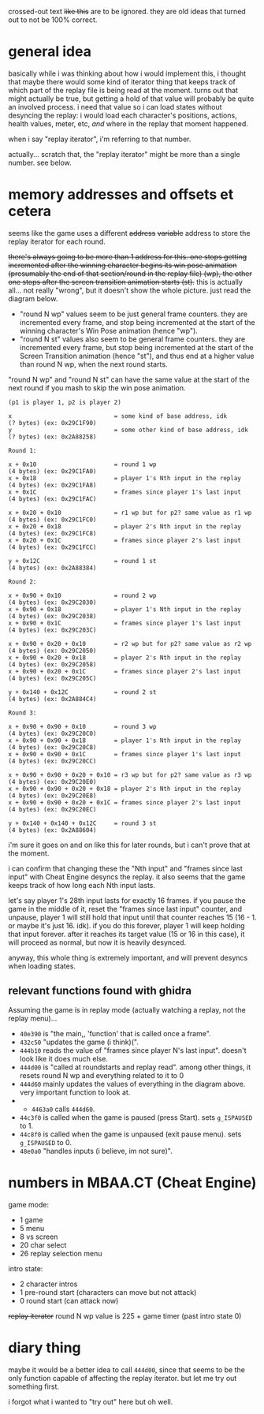 crossed-out text ~~like this~~ are to be ignored. they are old ideas that turned out to not be 100% correct.

# general idea

basically while i was thinking about how i would implement this, i thought that maybe there would some kind of iterator thing that keeps track of which part of the replay file is being read at the moment. turns out that might actually be true, but getting a hold of that value will probably be quite an involved process. i need that value so i can load states without desyncing the replay: i would load each character's positions, actions, health values, meter, etc, *and* where in the replay that moment happened.

when i say "replay iterator", i'm referring to that number.

actually... scratch that, the "replay iterator" might be more than a single number. see below.

# memory addresses and offsets et cetera

seems like the game uses a different ~~address~~ ~~variable~~ address to store the replay iterator for each round.

~~there's always going to be more than 1 address for this. one stops getting incremented after the winning character begins its win pose animation (presumably the end of that section/round in the replay file) (wp), the other one stops after the screen transition animation starts (st).~~ this is actually all... not really "wrong", but it doesn't show the whole picture. just read the diagram below.

- "round N wp" values seem to be just general frame counters. they are incremented every frame, and stop being incremented at the start of the winning character's Win Pose animation (hence "wp").
- "round N st" values also seem to be general frame counters. they are incremented every frame, but stop being incremented at the start of the Screen Transition animation (hence "st"), and thus end at a higher value than round N wp, when the next round starts.

"round N wp" and "round N st" can have the same value at the start of the next round if you mash to skip the win pose animation.

```
(p1 is player 1, p2 is player 2)

x                             = some kind of base address, idk        (? bytes) (ex: 0x29C1F90)
y                             = some other kind of base address, idk  (? bytes) (ex: 0x2A88258)

Round 1:

x + 0x10                      = round 1 wp                            (4 bytes) (ex: 0x29C1FA0)
x + 0x18                      = player 1's Nth input in the replay    (4 bytes) (ex: 0x29C1FA8)
x + 0x1C                      = frames since player 1's last input    (4 bytes) (ex: 0x29C1FAC)

x + 0x20 + 0x10               = r1 wp but for p2? same value as r1 wp (4 bytes) (ex: 0x29C1FC0)
x + 0x20 + 0x18               = player 2's Nth input in the replay    (4 bytes) (ex: 0x29C1FC8)
x + 0x20 + 0x1C               = frames since player 2's last input    (4 bytes) (ex: 0x29C1FCC)

y + 0x12C                     = round 1 st                            (4 bytes) (ex: 0x2A88384)

Round 2:

x + 0x90 + 0x10               = round 2 wp                            (4 bytes) (ex: 0x29C2030)
x + 0x90 + 0x18               = player 1's Nth input in the replay    (4 bytes) (ex: 0x29C2038)
x + 0x90 + 0x1C               = frames since player 1's last input    (4 bytes) (ex: 0x29C203C)

x + 0x90 + 0x20 + 0x10        = r2 wp but for p2? same value as r2 wp (4 bytes) (ex: 0x29C2050)
x + 0x90 + 0x20 + 0x18        = player 2's Nth input in the replay    (4 bytes) (ex: 0x29C2058)
x + 0x90 + 0x20 + 0x1C        = frames since player 2's last input    (4 bytes) (ex: 0x29C205C)

y + 0x140 + 0x12C             = round 2 st                            (4 bytes) (ex: 0x2A884C4)

Round 3:

x + 0x90 + 0x90 + 0x10        = round 3 wp                            (4 bytes) (ex: 0x29C20C0)
x + 0x90 + 0x90 + 0x18        = player 1's Nth input in the replay    (4 bytes) (ex: 0x29C20C8)
x + 0x90 + 0x90 + 0x1C        = frames since player 1's last input    (4 bytes) (ex: 0x29C20CC)

x + 0x90 + 0x90 + 0x20 + 0x10 = r3 wp but for p2? same value as r3 wp (4 bytes) (ex: 0x29C20E0)
x + 0x90 + 0x90 + 0x20 + 0x18 = player 2's Nth input in the replay    (4 bytes) (ex: 0x29C20E8)
x + 0x90 + 0x90 + 0x20 + 0x1C = frames since player 2's last input    (4 bytes) (ex: 0x29C20EC)

y + 0x140 + 0x140 + 0x12C     = round 3 st                            (4 bytes) (ex: 0x2A88604)

```

i'm sure it goes on and on like this for later rounds, but i can't prove that at the moment.

i can confirm that changing these the "Nth input" and "frames since last input" with Cheat Engine desyncs the replay. it also seems that the game keeps track of how long each Nth input lasts.

let's say player 1's 28th input lasts for exactly 16 frames. if you pause the game in the middle of it, reset the "frames since last input" counter, and unpause, player 1 will still hold that input until that counter reaches 15 (16 - 1. or maybe it's just 16. idk). if you do this forever, player 1 will keep holding that input forever. after it reaches its target value (15 or 16 in this case), it will proceed as normal, but now it is heavily desynced.

anyway, this whole thing is extremely important, and will prevent desyncs when loading states.

## relevant functions found with ghidra

Assuming the game is in replay mode (actually watching a replay, not the replay menu)...

- `40e390` is "the main,, 'function' that is called once a frame".
- `432c50` "updates the game (i think)(".
- `444b10` reads the value of "frames since player N's last input". doesn't look like it does much else.
- `444d00` is "called at roundstarts and replay read". among other things, it resets round N wp and everything related to it to 0
- `444d60` mainly updates the values of everything in the diagram above. very important function to look at.
- - `4463a0` calls `444d60`.
- `44c3f0` is called when the game is paused (press Start). sets `g_ISPAUSED` to 1.
- `44c8f0` is called when the game is unpaused (exit pause menu). sets `g_ISPAUSED` to 0.
- `48e0a0` "handles inputs (i believe, im not sure)".

# numbers in MBAA.CT (Cheat Engine)

game mode:
- 1 game
- 5 menu
- 8 vs screen
- 20 char select
- 26 replay selection menu

intro state:
- 2 character intros
- 1 pre-round start (characters can move but not attack)
- 0 round start (can attack now)

~~replay iterator~~ round N wp value is 225 + game timer (past intro state 0)

# diary thing

maybe it would be a better idea to call `444d00`, since that seems to be the only function capable of affecting the replay iterator. but let me try out something first.

i forgot what i wanted to "try out" here but oh well.
